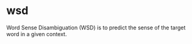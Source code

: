 # wsd
Word Sense Disambiguation (WSD) is to predict the sense of the target word in a given context.
